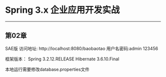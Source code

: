 

# Spring 3.x 企业应用开发实战 #


----------
## 第02章 ##

SAE版
访问地址: http://localhost:8080/baobaotao
用户名密码:admin	123456

框架版本：
	Spring		3.2.12.RELEASE
	Hibernate	3.6.10.Final

本地运行需要修改database.properties文件